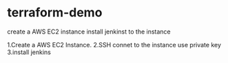 # terraform-demo
create a AWS EC2 instance install jenkinst to the instance

1.Create a AWS EC2 Instance.
2.SSH connet to the instance use private key
3.install jenkins
